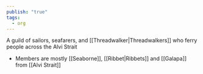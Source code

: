 ```yaml
---
publish: "true"
tags:
  - org
---
```

A guild of sailors, seafarers, and [[Threadwalker|Threadwalkers]] who ferry people across the Alvi Strait
- Members are mostly [[Seaborne]], [[Ribbet|Ribbets]] and [[Galapa]] from [[Alvi Strait]]